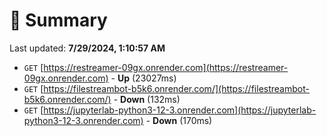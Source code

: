 # 📖 Summary
Last updated: **7/29/2024, 1:10:57 AM**

- `GET` [https://restreamer-09gx.onrender.com](https://restreamer-09gx.onrender.com) - **Up** (23027ms)
- `GET` [https://filestreambot-b5k6.onrender.com/](https://filestreambot-b5k6.onrender.com/) - **Down** (132ms)
- `GET` [https://jupyterlab-python3-12-3.onrender.com](https://jupyterlab-python3-12-3.onrender.com) - **Down** (170ms)
